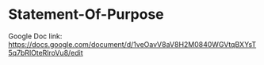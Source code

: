 # Statement-Of-Purpose

Google Doc link: https://docs.google.com/document/d/1veOavV8aV8H2M0840WGVtqBXYsT5q7bRlOteRlroVu8/edit
